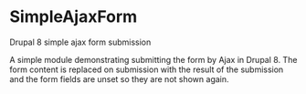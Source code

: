 # SimpleAjaxForm

Drupal 8 simple ajax form submission

A simple module demonstrating submitting the form by Ajax in Drupal 8.
The form content is replaced on submission with the result of the submission and the form fields 
are unset so they are not shown again.
